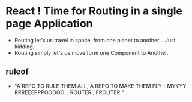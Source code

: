 # React ! Time for Routing in a single page Application

- Routing let's us travel in space, from one planet to another... Just kidding.
- Routing simply let's us move form one Component to Another.

## ruleof 

- "A REPO TO RULE THEM ALL, A REPO TO MAKE THEM FLY - MYYYY RRREEEPPPOOOOO... ROUTER , FROUTER " 
